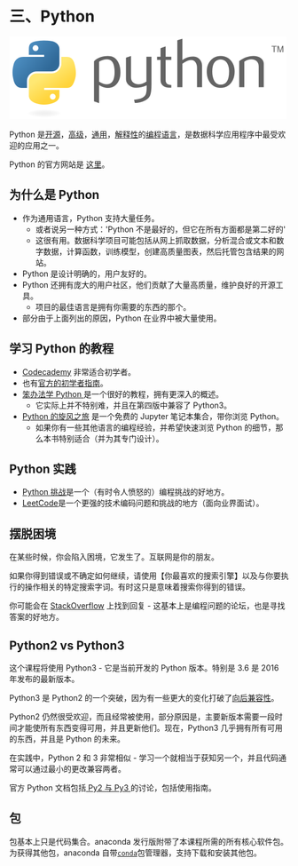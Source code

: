 # 三、Python

![title](img/python.png)

Python 是[开源](https://en.wikipedia.org/wiki/Open-source_model)，[高级](https://en.wikipedia.org/wiki/High-level_programming_language)，[通用](https://en.wikipedia.org/wiki/General-purpose_programming_language)，[解释性](https://en.wikipedia.org/wiki/Interpreted_language)的[编程语言](https://en.wikipedia.org/wiki/Programming_language)，是数据科学应用程序中最受欢迎的应用之一。

Python 的官方网站是 [这里](https://www.python.org)。


## 为什么是 Python

- 作为通用语言，Python 支持大量任务。
  - 或者说另一种方式：'Python 不是最好的，但它在所有方面都是第二好的'
  - 这很有用。数据科学项目可能包括从网上抓取数据，分析混合或文本和数字数据，计算函数，训练模型，创建高质量图表，然后托管包含结果的网站。
- Python 是设计明确的，用户友好的。
- Python 还拥有庞大的用户社区，他们贡献了大量高质量，维护良好的开源工具。
  - 项目的最佳语言是拥有你需要的东西的那个。
- 部分由于上面列出的原因，Python 在业界中被大量使用。

## 学习 Python 的教程

- [Codecademy](https://www.codecademy.com/tracks/python) 非常适合初学者。
- 也有[官方的初学者指南](https://wiki.python.org/moin/BeginnersGuide)。
- [笨办法学 Python ](https://learnpythonthehardway.org/book/)是一个很好的教程，拥有更深入的概述。
  - 它实际上并不特别难，并且在第四版中兼容了 Python3。
- [Python 的旋风之旅](https://github.com/jakevdp/WhirlwindTourOfPython) 是一个免费的 Jupyter 笔记本集合，带你浏览 Python。
  - 如果你有一些其他语言的编程经验，并希望快速浏览 Python 的细节，那么本书特别适合（并为其专门设计）。

## Python 实践

- [Python 挑战](http://www.pythonchallenge.com/)是一个（有时令人愤怒的）编程挑战的好地方。
- [LeetCode](https://leetcode.com/)是一个更强的技术编码问题和挑战的地方（面向业界面试）。

## 摆脱困境

在某些时候，你会陷入困境，它发生了。互联网是你的朋友。

如果你得到错误或不确定如何继续，请使用【你最喜欢的搜索引擎】以及与你要执行的操作相关的特定搜索字词。有时这只是意味着搜索你得到的错误。

你可能会在 [StackOverflow](https://stackoverflow.com) 上找到回复 - 这基本上是编程问题的论坛，也是寻找答案的好地方。

## Python2 vs Python3

这个课程将使用 Python3 - 它是当前开发的 Python 版本。特别是 3.6 是 2016 年发布的最新版本。

Python3 是 Python2 的一个突破，因为有一些更大的变化打破了[向后兼容性](https://en.wikipedia.org/wiki/Backward_compatibility)。

Python2 仍然很受欢迎，而且经常被使用，部分原因是，主要新版本需要一段时间才能使所有东西变得可用，并且更新他们。现在，Python3 几乎拥有所有可用的东西，并且是 Python 的未来。

在实践中，Python 2 和 3 非常相似 - 学习一个就相当于获知另一个，并且代码通常可以通过最小的更改兼容两者。

官方 Python 文档包括[ Py2 与 Py3 ](https://wiki.python.org/moin/Python2orPython3)的讨论，包括使用指南。

## 包

包基本上只是代码集合。anaconda 发行版附带了本课程所需的所有核心软件包。为获得其他包，anaconda 自带[`conda`](https://conda.io/docs/using/pkgs.html)包管理器，支持下载和安装其他包。
